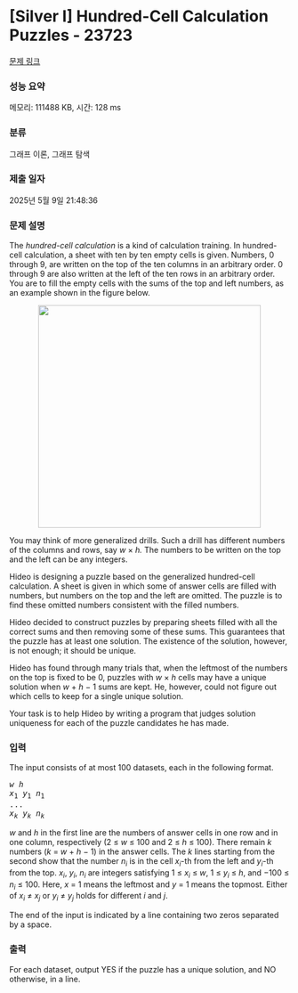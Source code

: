 # [Silver I] Hundred-Cell Calculation Puzzles - 23723 

[문제 링크](https://www.acmicpc.net/problem/23723) 

### 성능 요약

메모리: 111488 KB, 시간: 128 ms

### 분류

그래프 이론, 그래프 탐색

### 제출 일자

2025년 5월 9일 21:48:36

### 문제 설명

<p>The <i>hundred-cell calculation</i> is a kind of calculation training. In hundred-cell calculation, a sheet with ten by ten empty cells is given. Numbers, 0 through 9, are written on the top of the ten columns in an arbitrary order. 0 through 9 are also written at the left of the ten rows in an arbitrary order. You are to fill the empty cells with the sums of the top and left numbers, as an example shown in the figure below.</p>

<p style="text-align: center;"><img alt="" src="https://upload.acmicpc.net/fc80f0ac-a9c5-4cf7-b74e-5b38e2726643/-/preview/" style="width: 400px; height: 400px;"></p>

<p>You may think of more generalized drills. Such a drill has different numbers of the columns and rows, say <i>w</i> × <i>h.</i> The numbers to be written on the top and the left can be any integers.</p>

<p>Hideo is designing a puzzle based on the generalized hundred-cell calculation. A sheet is given in which some of answer cells are filled with numbers, but numbers on the top and the left are omitted. The puzzle is to find these omitted numbers consistent with the filled numbers.</p>

<p>Hideo decided to construct puzzles by preparing sheets filled with all the correct sums and then removing some of these sums. This guarantees that the puzzle has at least one solution. The existence of the solution, however, is not enough; it should be unique.</p>

<p>Hideo has found through many trials that, when the leftmost of the numbers on the top is fixed to be 0, puzzles with <i>w</i> × <i>h</i> cells may have a unique solution when <i>w</i> + <i>h</i> − 1 sums are kept. He, however, could not figure out which cells to keep for a single unique solution.</p>

<p>Your task is to help Hideo by writing a program that judges solution uniqueness for each of the puzzle candidates he has made.</p>

### 입력 

 <p>The input consists of at most 100 datasets, each in the following format.</p>

<pre><i>w</i> <i>h</i>
<i>x</i><sub>1</sub> <i>y</i><sub>1</sub> <i>n</i><sub>1</sub>
...
<i>x</i><sub><i>k</i></sub> <i>y</i><sub><i>k</i></sub> <i>n</i><sub><i>k</i></sub></pre>

<p><i>w</i> and <i>h</i> in the first line are the numbers of answer cells in one row and in one column, respectively (2 ≤ <i>w</i> ≤ 100 and 2 ≤ <i>h</i> ≤ 100). There remain <i>k</i> numbers (<i>k</i> = <i>w</i> + <i>h</i> − 1) in the answer cells. The <i>k</i> lines starting from the second show that the number <i>n<sub>i</sub></i> is in the cell <i>x<sub>i</sub></i>-th from the left and <i>y<sub>i</sub></i>-th from the top. <i>x<sub>i</sub></i>, <i>y<sub>i</sub></i>, <i>n<sub>i</sub></i> are integers satisfying 1 ≤ <i>x<sub>i</sub></i> ≤ <i>w</i>, 1 ≤ <i>y<sub>i</sub></i> ≤ <i>h</i>, and −100 ≤ <i>n<sub>i</sub></i> ≤ 100. Here, <i>x</i> = 1 means the leftmost and <i>y</i> = 1 means the topmost. Either of <i>x<sub>i</sub></i> ≠ <i>x<sub>j</sub></i> or <i>y<sub>i</sub></i> ≠ <i>y<sub>j</sub></i> holds for different <i>i</i> and <i>j</i>.</p>

<p>The end of the input is indicated by a line containing two zeros separated by a space.</p>

### 출력 

 <p>For each dataset, output YES if the puzzle has a unique solution, and NO otherwise, in a line.</p>

